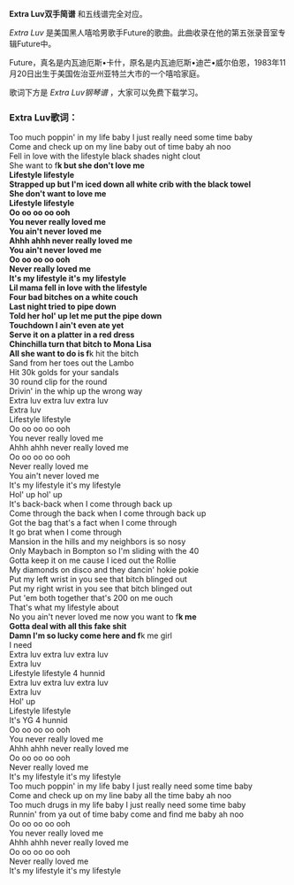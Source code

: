 

**Extra Luv双手简谱** 和五线谱完全对应。

_Extra Luv_ 是美国黑人嘻哈男歌手Future的歌曲。此曲收录在他的第五张录音室专辑Future中。

Future，真名是内瓦迪厄斯•卡什，原名是内瓦迪厄斯•迪芒•威尔伯恩，1983年11月20日出生于美国佐治亚州亚特兰大市的一个嘻哈家庭。

歌词下方是 _Extra Luv钢琴谱_ ，大家可以免费下载学习。

### Extra Luv歌词：

Too much poppin' in my life baby I just really need some time baby  
Come and check up on my line baby out of time baby ah noo  
Fell in love with the lifestyle black shades night clout  
She want to f**k but she don't love me  
Lifestyle lifestyle  
Strapped up but I'm iced down all white crib with the black towel  
She don't want to love me  
Lifestyle lifestyle  
Oo oo oo oo ooh  
You never really loved me  
You ain't never loved me  
Ahhh ahhh never really loved me  
You ain't never loved me  
Oo oo oo oo ooh  
Never really loved me  
It's my lifestyle it's my lifestyle  
Lil mama fell in love with the lifestyle  
Four bad bitches on a white couch  
Last night tried to pipe down  
Told her hol' up let me put the pipe down  
Touchdown I ain't even ate yet  
Serve it on a platter in a red dress  
Chinchilla turn that bitch to Mona Lisa  
All she want to do is f**k hit the bitch  
Sand from her toes out the Lambo  
Hit 30k golds for your sandals  
30 round clip for the round  
Drivin' in the whip up the wrong way  
Extra luv extra luv extra luv  
Extra luv  
Lifestyle lifestyle  
Oo oo oo oo ooh  
You never really loved me  
Ahhh ahhh never really loved me  
Oo oo oo oo ooh  
Never really loved me  
You ain't never loved me  
It's my lifestyle it's my lifestyle  
Hol' up hol' up  
It's back-back when I come through back up  
Come through the back when I come through back up  
Got the bag that's a fact when I come through  
It go brat when I come through  
Mansion in the hills and my neighbors is so nosy  
Only Maybach in Bompton so I'm sliding with the 40  
Gotta keep it on me cause I iced out the Rollie  
My diamonds on disco and they dancin' hokie pokie  
Put my left wrist in you see that bitch blinged out  
Put my right wrist in you see that bitch blinged out  
Put 'em both together that's 200 on me ouch  
That's what my lifestyle about  
No you ain't never loved me now you want to f**k me  
Gotta deal with all this fake shit  
Damn I'm so lucky come here and f**k me girl  
I need  
Extra luv extra luv extra luv  
Extra luv  
Lifestyle lifestyle 4 hunnid  
Extra luv extra luv extra luv  
Extra luv  
Hol' up  
Lifestyle lifestyle  
It's YG 4 hunnid  
Oo oo oo oo ooh  
You never really loved me  
Ahhh ahhh never really loved me  
Oo oo oo oo ooh  
Never really loved me  
It's my lifestyle it's my lifestyle  
Too much poppin' in my life baby I just really need some time baby  
Come and check up on my line baby all the time baby ah noo  
Too much drugs in my life baby I just really need some time baby  
Runnin' from ya out of time baby come and find me baby ah noo  
Oo oo oo oo ooh  
You never really loved me  
Ahhh ahhh never really loved me  
Oo oo oo oo ooh  
Never really loved me  
It's my lifestyle it's my lifestyle


